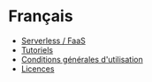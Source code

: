 # Français

* [Serverless / FaaS](./serverless.md)
* [Tutoriels](./tutorials/README.md)
* [Conditions générales d'utilisation](./terms.md)
* [Licences](./licences.md)
